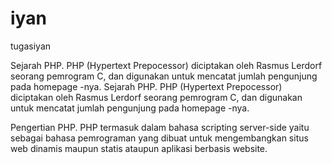 # iyan
tugasiyan

Sejarah PHP. PHP (Hypertext Prepocessor) diciptakan oleh Rasmus Lerdorf seorang pemrogram C, dan digunakan untuk mencatat jumlah pengunjung pada homepage -nya.
Sejarah PHP. PHP (Hypertext Prepocessor) diciptakan oleh Rasmus Lerdorf seorang pemrogram C, dan digunakan untuk mencatat jumlah pengunjung pada homepage -nya.

Pengertian PHP. PHP termasuk dalam bahasa scripting server-side yaitu sebagai bahasa pemrograman yang dibuat untuk mengembangkan situs web dinamis maupun statis ataupun aplikasi berbasis website.
